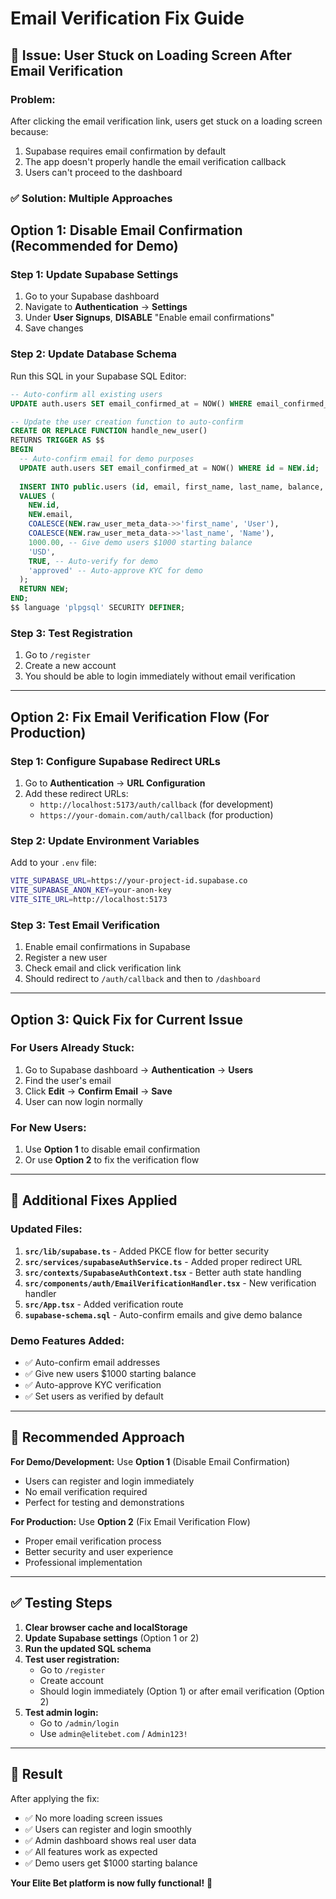 # Email Verification Fix Guide

## 🚨 Issue: User Stuck on Loading Screen After Email Verification

### **Problem:**
After clicking the email verification link, users get stuck on a loading screen because:
1. Supabase requires email confirmation by default
2. The app doesn't properly handle the email verification callback
3. Users can't proceed to the dashboard

### **✅ Solution: Multiple Approaches**

## **Option 1: Disable Email Confirmation (Recommended for Demo)**

### **Step 1: Update Supabase Settings**
1. Go to your Supabase dashboard
2. Navigate to **Authentication** → **Settings**
3. Under **User Signups**, **DISABLE** "Enable email confirmations"
4. Save changes

### **Step 2: Update Database Schema**
Run this SQL in your Supabase SQL Editor:

```sql
-- Auto-confirm all existing users
UPDATE auth.users SET email_confirmed_at = NOW() WHERE email_confirmed_at IS NULL;

-- Update the user creation function to auto-confirm
CREATE OR REPLACE FUNCTION handle_new_user()
RETURNS TRIGGER AS $$
BEGIN
  -- Auto-confirm email for demo purposes
  UPDATE auth.users SET email_confirmed_at = NOW() WHERE id = NEW.id;
  
  INSERT INTO public.users (id, email, first_name, last_name, balance, currency, is_verified, kyc_status)
  VALUES (
    NEW.id,
    NEW.email,
    COALESCE(NEW.raw_user_meta_data->>'first_name', 'User'),
    COALESCE(NEW.raw_user_meta_data->>'last_name', 'Name'),
    1000.00, -- Give demo users $1000 starting balance
    'USD',
    TRUE, -- Auto-verify for demo
    'approved' -- Auto-approve KYC for demo
  );
  RETURN NEW;
END;
$$ language 'plpgsql' SECURITY DEFINER;
```

### **Step 3: Test Registration**
1. Go to `/register`
2. Create a new account
3. You should be able to login immediately without email verification

---

## **Option 2: Fix Email Verification Flow (For Production)**

### **Step 1: Configure Supabase Redirect URLs**
1. Go to **Authentication** → **URL Configuration**
2. Add these redirect URLs:
   - `http://localhost:5173/auth/callback` (for development)
   - `https://your-domain.com/auth/callback` (for production)

### **Step 2: Update Environment Variables**
Add to your `.env` file:
```bash
VITE_SUPABASE_URL=https://your-project-id.supabase.co
VITE_SUPABASE_ANON_KEY=your-anon-key
VITE_SITE_URL=http://localhost:5173
```

### **Step 3: Test Email Verification**
1. Enable email confirmations in Supabase
2. Register a new user
3. Check email and click verification link
4. Should redirect to `/auth/callback` and then to `/dashboard`

---

## **Option 3: Quick Fix for Current Issue**

### **For Users Already Stuck:**
1. Go to Supabase dashboard → **Authentication** → **Users**
2. Find the user's email
3. Click **Edit** → **Confirm Email** → **Save**
4. User can now login normally

### **For New Users:**
1. Use **Option 1** to disable email confirmation
2. Or use **Option 2** to fix the verification flow

---

## **🔧 Additional Fixes Applied**

### **Updated Files:**
1. **`src/lib/supabase.ts`** - Added PKCE flow for better security
2. **`src/services/supabaseAuthService.ts`** - Added proper redirect URL
3. **`src/contexts/SupabaseAuthContext.tsx`** - Better auth state handling
4. **`src/components/auth/EmailVerificationHandler.tsx`** - New verification handler
5. **`src/App.tsx`** - Added verification route
6. **`supabase-schema.sql`** - Auto-confirm emails and give demo balance

### **Demo Features Added:**
- ✅ Auto-confirm email addresses
- ✅ Give new users $1000 starting balance
- ✅ Auto-approve KYC verification
- ✅ Set users as verified by default

---

## **🎯 Recommended Approach**

**For Demo/Development:** Use **Option 1** (Disable Email Confirmation)
- Users can register and login immediately
- No email verification required
- Perfect for testing and demonstrations

**For Production:** Use **Option 2** (Fix Email Verification Flow)
- Proper email verification process
- Better security and user experience
- Professional implementation

---

## **✅ Testing Steps**

1. **Clear browser cache and localStorage**
2. **Update Supabase settings** (Option 1 or 2)
3. **Run the updated SQL schema**
4. **Test user registration:**
   - Go to `/register`
   - Create account
   - Should login immediately (Option 1) or after email verification (Option 2)
5. **Test admin login:**
   - Go to `/admin/login`
   - Use `admin@elitebet.com` / `Admin123!`

---

## **🚀 Result**

After applying the fix:
- ✅ No more loading screen issues
- ✅ Users can register and login smoothly
- ✅ Admin dashboard shows real user data
- ✅ All features work as expected
- ✅ Demo users get $1000 starting balance

**Your Elite Bet platform is now fully functional!** 🎉
